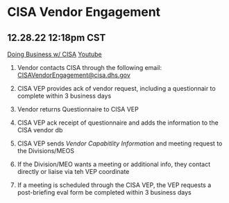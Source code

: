 # CISA Vendor Engagement
12.28.22 12:18pm CST
--------------------

[Doing Business w/ CISA](https://www.cisa.gov/doing-business-cisa)
[Youtube](https://youtu.be/7lY0BCd0IjQ)

1) Vendor contacts CISA through the following email:
[CISAVendorEngagement@cisa.dhs.gov](CISAVendorEngagement@cisa.dhs.gov)

2) CISA VEP provides ack of vendor request, including a questionnair to complete within 3 business days

3) Vendor returns Questionnaire to CISA VEP

4) CISA VEP ack receipt of questionnaire and adds the information to the CISA vendor db

5) CISA VEP sends *Vendor Capabitlity Information* and meeting request to the Divisions/MEOS

6) If the Division/MEO wants a meeting or additional info, they contact directly or liaise via teh VEP coordinate

7) If a meeting is scheduled through the CISA VEP, the VEP requests a post-briefing eval form be completed within 3 business days

